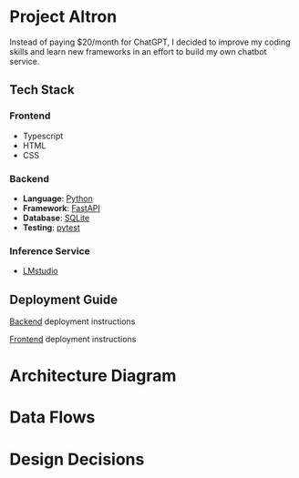 # Project Altron

Instead of paying $20/month for ChatGPT, I decided to improve my coding skills and learn new frameworks in an effort to build my own chatbot service.

## Tech Stack

### Frontend

- Typescript
- HTML
- CSS

### Backend

- **Language**: [Python](https://www.python.org/)
- **Framework**: [FastAPI](https://fastapi.tiangolo.com/)
- **Database**: [SQLite](https://www.sqlite.org/)
- **Testing**: [pytest](https://docs.pytest.org/en/latest/)

### Inference Service

- [LMstudio](https://lmstudio.ai/)

## Deployment Guide

[Backend](backend/README.md#usage-instructions) deployment instructions

[Frontend](frontend/README.md#usage-instructions) deployment instructions

# Architecture Diagram

# Data Flows

# Design Decisions